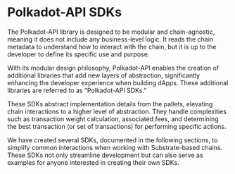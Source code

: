 # Polkadot-API SDKs

The Polkadot-API library is designed to be modular and chain-agnostic, meaning it does not include any business-level logic. It reads the chain metadata to understand how to interact with the chain, but it is up to the developer to define its specific use and purpose.

With its modular design philosophy, Polkadot-API enables the creation of additional libraries that add new layers of abstraction, significantly enhancing the developer experience when building dApps. These additional libraries are referred to as "Polkadot-API SDKs."

These SDKs abstract implementation details from the pallets, elevating chain interactions to a higher level of abstraction. They handle complexities such as transaction weight calculation, associated fees, and determining the best transaction (or set of transactions) for performing specific actions.

We have created several SDKs, documented in the following sections, to simplify common interactions when working with Substrate-based chains. These SDKs not only streamline development but can also serve as examples for anyone interested in creating their own SDKs.
